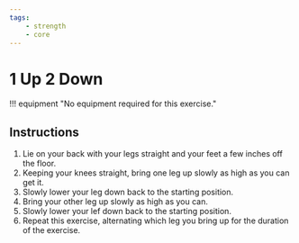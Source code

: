 ```yaml
---
tags:
    - strength
    - core
---
```


#  1 Up 2 Down

!!! equipment "No equipment required for this exercise."

## Instructions

1. Lie on your back with your legs straight and your feet a few inches off the floor.
2. Keeping your knees straight, bring one leg up slowly as high as you can get it.
3. Slowly lower your leg down back to the starting position.
4. Bring your other leg up slowly as high as you can.
5. Slowly lower your lef down back to the starting position.
6. Repeat this exercise, alternating which leg you bring up for the duration of the exercise.